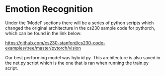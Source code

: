 # Emotion Recognition

Under the 'Model' sections there will be a series of python scripts which changed the original architecture in the cs230 sample code for pythorch, which can be found in the link below:

https://github.com/cs230-stanford/cs230-code-examples/tree/master/pytorch/vision

Our best performing model was hybrid.py. This architecture is also saved in the net.py script which is the one that is ran when running the train.py script. 
